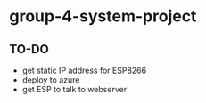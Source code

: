 # group-4-system-project

## TO-DO

* get static IP address for ESP8266
* deploy to azure
* get ESP to talk to webserver

